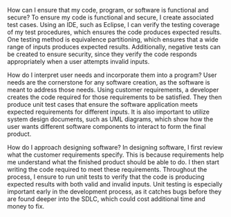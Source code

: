 How can I ensure that my code, program, or software is functional and secure? To ensure my code is functional and secure, I create associated test cases. Using an IDE, such as Eclipse, I can verify the testing coverage of my test procedures, which ensures the code produces expected results. One testing method is equivalence partitioning, which ensures that a wide range of inputs produces expected results. Additionally, negative tests can be created to ensure security, since they verify the code responds appropriately when a user attempts invalid inputs.

How do I interpret user needs and incorporate them into a program? User needs are the cornerstone for any software creation, as the software is meant to address those needs. Using customer requirements, a developer creates the code required for those requirements to be satisfied. They then produce unit test cases that ensure the software application meets expected requirements for different inputs. It is also important to utilize system design documents, such as UML diagrams, which show how the user wants different software components to interact to form the final product.

How do I approach designing software? In designing software, I first review what the customer requirements specify. This is because requirements help me understand what the finished product should be able to do. I then start writing the code required to meet these requirements. Throughout the process, I ensure to run unit tests to verify that the code is producing expected results with both valid and invalid inputs. Unit testing is especially important early in the development process, as it catches bugs before they are found deeper into the SDLC, which could cost additional time and money to fix.

